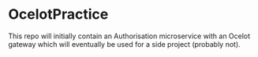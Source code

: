 # OcelotPractice

This repo will initially contain an Authorisation microservice with an Ocelot gateway which will eventually be used for a side project (probably not).
